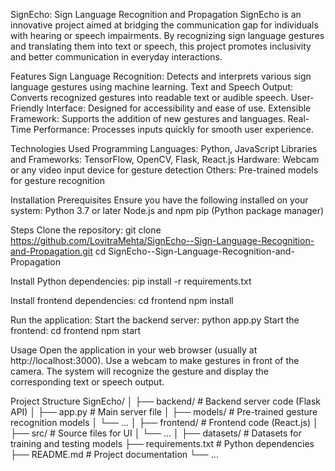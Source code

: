 SignEcho: Sign Language Recognition and Propagation
SignEcho is an innovative project aimed at bridging the communication gap for individuals with hearing or speech impairments. By recognizing sign language gestures and translating them into text or speech, this project promotes inclusivity and better communication in everyday interactions.

Features
Sign Language Recognition: Detects and interprets various sign language gestures using machine learning.
Text and Speech Output: Converts recognized gestures into readable text or audible speech.
User-Friendly Interface: Designed for accessibility and ease of use.
Extensible Framework: Supports the addition of new gestures and languages.
Real-Time Performance: Processes inputs quickly for smooth user experience.

Technologies Used
Programming Languages: Python, JavaScript
Libraries and Frameworks: TensorFlow, OpenCV, Flask, React.js
Hardware: Webcam or any video input device for gesture detection
Others: Pre-trained models for gesture recognition

Installation Prerequisites
Ensure you have the following installed on your system:
Python 3.7 or later
Node.js and npm
pip (Python package manager)

Steps
Clone the repository:
git clone https://github.com/LovitraMehta/SignEcho--Sign-Language-Recognition-and-Propagation.git
cd SignEcho--Sign-Language-Recognition-and-Propagation

Install Python dependencies:
pip install -r requirements.txt

Install frontend dependencies:
cd frontend
npm install

Run the application:
Start the backend server:
python app.py
Start the frontend:
cd frontend
npm start

Usage
Open the application in your web browser (usually at http://localhost:3000).
Use a webcam to make gestures in front of the camera.
The system will recognize the gesture and display the corresponding text or speech output.

Project Structure
SignEcho/
│
├── backend/              # Backend server code (Flask API)
│   ├── app.py            # Main server file
│   ├── models/           # Pre-trained gesture recognition models
│   └── ...
│
├── frontend/             # Frontend code (React.js)
│   ├── src/              # Source files for UI
│   └── ...
│
├── datasets/             # Datasets for training and testing models
├── requirements.txt      # Python dependencies
├── README.md             # Project documentation
└── ...
